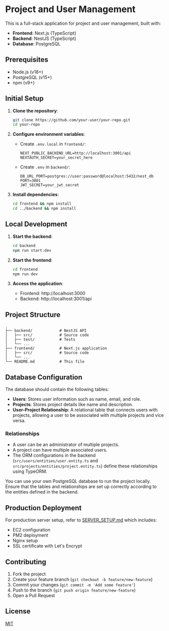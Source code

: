 # Project and User Management

This is a full-stack application for project and user management, built with:

- **Frontend**: Next.js (TypeScript)
- **Backend**: NestJS (TypeScript)
- **Database**: PostgreSQL

## Prerequisites

- Node.js (v18+)
- PostgreSQL (v15+)
- npm (v9+)

## Initial Setup

1. **Clone the repository**:
   ```bash
   git clone https://github.com/your-user/your-repo.git
   cd your-repo
   ```

2. **Configure environment variables**:
   - Create `.env.local` in `frontend/`:
     ```env
     NEXT_PUBLIC_BACKEND_URL=http://localhost:3001/api
     NEXTAUTH_SECRET=your_secret_here
     ```
   - Create `.env` in `backend/`:
     ```env
     DB_URL_PORT=postgres://user:password@localhost:5432/nest_db
     PORT=3001
     JWT_SECRET=your_jwt_secret
     ```

3. **Install dependencies**:
   ```bash
   cd frontend && npm install
   cd ../backend && npm install
   ```

## Local Development

1. **Start the backend**:
   ```bash
   cd backend
   npm run start:dev
   ```

2. **Start the frontend**:
   ```bash
   cd frontend
   npm run dev
   ```

3. **Access the application**:
   - Frontend: http://localhost:3000
   - Backend: http://localhost:3001/api

## Project Structure

```
.
├── backend/            # NestJS API
│   ├── src/            # Source code
│   ├── test/           # Tests
│   └── ...            
├── frontend/           # Next.js application
│   ├── src/            # Source code
│   └── ...            
└── README.md           # This file
```

## Database Configuration

The database should contain the following tables:

- **Users**: Stores user information such as name, email, and role.
- **Projects**: Stores project details like name and description.
- **User-Project Relationship**: A relational table that connects users with projects, allowing a user to be associated with multiple projects and vice versa.

### Relationships

- A user can be an administrator of multiple projects.
- A project can have multiple associated users.
- The ORM configurations in the backend (`src/users/entities/user.entity.ts` and `src/projects/entities/project.entity.ts`) define these relationships using TypeORM.

You can use your own PostgreSQL database to run the project locally. Ensure that the tables and relationships are set up correctly according to the entities defined in the backend.

## Production Deployment

For production server setup, refer to [SERVER_SETUP.md](backend/SERVER_SETUP.md) which includes:

- EC2 configuration
- PM2 deployment
- Nginx setup
- SSL certificate with Let's Encrypt

## Contributing

1. Fork the project
2. Create your feature branch (`git checkout -b feature/new-feature`)
3. Commit your changes (`git commit -m 'Add some feature'`)
4. Push to the branch (`git push origin feature/new-feature`)
5. Open a Pull Request

## License

[MIT](LICENSE)
